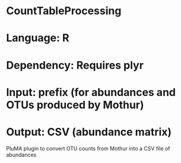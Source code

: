 # CountTableProcessing
# Language: R
# Dependency: Requires plyr
# Input: prefix (for abundances and OTUs produced by Mothur)
# Output: CSV (abundance matrix)
PluMA plugin to convert OTU counts from Mothur into a CSV file of abundances
